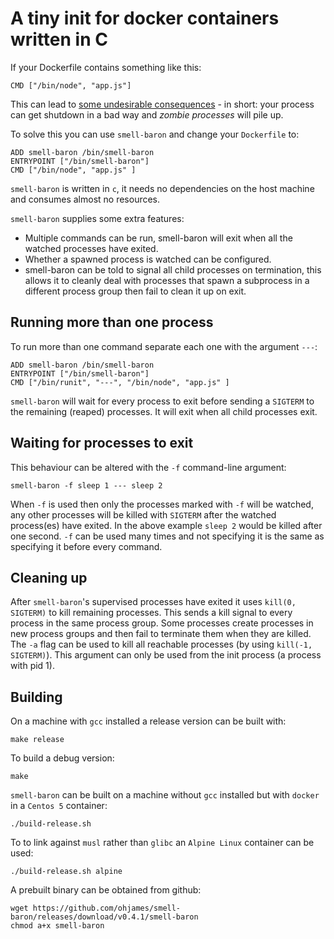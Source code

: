 # A tiny init for docker containers written in C

If your Dockerfile contains something like this:

```
CMD ["/bin/node", "app.js"]
```

This can lead to [some undesirable consequences](https://blog.phusion.nl/2015/01/20/docker-and-the-pid-1-zombie-reaping-problem/) - in short: your process can get shutdown in a bad way and *zombie processes* will pile up.

To solve this you can use `smell-baron` and change your `Dockerfile` to:

```
ADD smell-baron /bin/smell-baron
ENTRYPOINT ["/bin/smell-baron"]
CMD ["/bin/node", "app.js" ]
```

`smell-baron` is written in `c`, it needs no dependencies on the host machine and consumes almost no resources.

`smell-baron` supplies some extra features:

 * Multiple commands can be run, smell-baron will exit when all the watched processes have exited.
 * Whether a spawned process is watched can be configured.
 * smell-baron can be told to signal all child processes on termination, this allows it to cleanly deal with processes that spawn a subprocess in a different process group then fail to clean it up on exit.

## Running more than one process

To run more than one command separate each one with the argument `---`:
```
ADD smell-baron /bin/smell-baron
ENTRYPOINT ["/bin/smell-baron"]
CMD ["/bin/runit", "---", "/bin/node", "app.js" ]
```

`smell-baron` will wait for every process to exit before sending a `SIGTERM` to the remaining (reaped) processes. It will exit when all child processes exit.

## Waiting for processes to exit

This behaviour can be altered with the `-f` command-line argument:

```
smell-baron -f sleep 1 --- sleep 2
```

When `-f` is used then only the processes marked with `-f` will be watched, any other processes will be killed with `SIGTERM` after the watched process(es) have exited. In the above example `sleep 2` would be killed after one second. `-f` can be used many times and not specifying it is the same as specifying it before every command.

## Cleaning up

After `smell-baron`'s supervised processes have exited it uses `kill(0, SIGTERM)` to kill remaining processes. This sends a kill signal to every process in the same process group. Some processes create processes in new process groups and then fail to terminate them when they are killed. The `-a` flag can be used to kill all reachable processes (by using `kill(-1, SIGTERM)`). This argument can only be used from the init process (a process with pid 1).

## Building

On a machine with `gcc` installed a release version can be built with:
```
make release
```

To build a debug version:
```
make
```

`smell-baron` can be built on a machine without `gcc` installed but with `docker` in a `Centos 5` container:
```
./build-release.sh
```

To to link against `musl` rather than `glibc` an `Alpine Linux` container can be used:
```
./build-release.sh alpine
```

A prebuilt binary can be obtained from github:
```
wget https://github.com/ohjames/smell-baron/releases/download/v0.4.1/smell-baron
chmod a+x smell-baron
```
